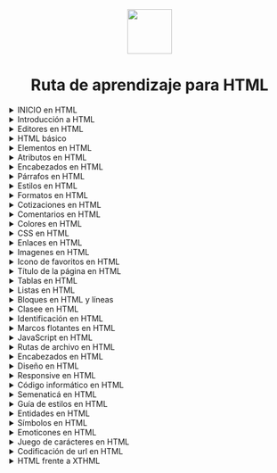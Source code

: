 <div align="center">
  <img  align="center" src="https://github.com/Brayan-Hc11/devicon/blob/master/icons/html5/html5-original-wordmark.svg" width=80px">

  # Ruta de aprendizaje para HTML

</div>

<details>
  <summary>
    INICIO en HTML
  </summary>

***
- HTML es el lenguaje de marcado para las paginas web.
- Con HTML puedes crear tu propio sitio web.
- HTML es fácil de aprender 
***
</details>

<details>
  <summary>
    Introducción a HTML
  </summary>

***
HTML es el lenguaje de marcado estándar para crear páginas web.

***
## ¿Qué es HTML?

- HTML quiere decir Hipertext Markout Languje o por su traducción a lenguaje de marcado de hipertexto.
- HTML es el lenguaje de marcado estándar para crear páginas web.
- HTML describe la estructura de una páguina web.
- HTML consta de una serie de elementos.
- Los elementos de HTML le indican al navegador como mostrar el contenido.
- Los elementos de HTML etiqutan piezas de contenido como "este es un encad¿bezado", "este es un párrafo","esto es un enlace", etc.

***
## Un documento HTML simple

_Ejemplo:_

~~~
<!DOCTYPE html>
  <html>
    <head>
      <title>Page Title</title>
    </head>

  <body>

  <h1>My First Heading</h1>
    <p>My first paragraph.</p>

  </body>
</html>
~~~

_Proceso de ejecución:_
~~~
1. La etiqueta semantica __("<!DOCTYPE html>")__ define que este documento es un documento HTML.
2. El elemento __<html>__ es el elemento raiza de al pagina HTML.
3. El elemento __<head>__ es el elemento que contiene la metainformación de la página HTML.
4. El elemento __<title>__ es el elemento que especifica un título para la página HTML(este se muestra en la barra del título del navegador o en la pestaña de la página).
5. El elemento __<body>__ es el elemento que define el cuerpo del documento y es un contenedor de todos los coneidos visibles, como encabezados, párrafos, imagenes, hipervinculos, tablas, listas, etc.
6. El elemento __<h1>__ es el elmento que define un encadezado grande.
7. El elemento __<p>__ es el elemento que define un párrafo.
~~~
***

## ¿Qué es un elemento HTML 
Un elemento se define mediante una etiqueta de inicio, algo de contenido y una etiqueta de finalización. El elemento HTML es todo, desde la etiqueta de inicio hasta la etiqueta final.

|Inicio|Contenido         |Final|
|------|------------------|-----|
|h1    |My first heading  |/h1  |
|p     |My first paragraph|/p   |
|br    |none              |none |

__Nota:__ Algunos elementos HTML no tienen contenido (como el elemento br). Estos elementos se denominan elemntos vacíos. Los elementos vacíos no tienen etiqueta final.

***
## Navegadores web
El propósito de un navegador web (Chrome, Edge, Firefox, Safari) es leer documentos HTML y mostrarlos correctamente. Un navegador no muestra las etiquetas HTML, pero las usa para determinar cómo mostrar el documento:

![image](https://github.com/Brayan-Hc11/HTML5/assets/118775234/add05f1b-d67c-412d-b701-1b5fc87e7c5f)

## Estructura de al página HTML

A continuación se muestra una vizualización de la estructura de una página HTML:

![image](https://github.com/Brayan-Hc11/HTML5/assets/118775234/70a99fe6-7f74-4f7d-afcd-0d0b82defff5)

__Nota:__ El contenido al interior de la sección ´body' se mostrará en un navegador. El contenido dentro del elemento 'title' se mostrará en la barra de título del navegador o en la pestaña de la página.
</details>

<details>
  <summary>
    Editores en  HTML
  </summary>

  ***
  Un simple editor de texto es todo lo que se necedita para aprender HMTL.

  ## Aprenda HTML atraves del Bloc de notas o un Editor de texto
  Las páginas web se pueden crear y modificar utilizando editores HTML profesionales. Sin embargo, para apreder HTML recomiendo un editor de texto simple como Notepad para (PC).

  Creeemos que usar un editor de texto simple es una buena manera de aprender HTML.
  ***
</details>

<details>
  <summary>
    HTML básico
  </summary>

  ***
  ## Ejemplos básicos de HTML

  En este apartado mostraremos unos ejemplos básicos de HTML 

  ***
  ## Documentos HTML 

  Todos los documentos HTML deben comenzar con una declaración de tipo documento:
  ~~~
<!DOCTYPE html>
  ~~~

  El documento HTML es sí comienza con la etiqueta de apertura y finaliza con la etiqueta de cierre:
  ~~~
<html>

</html>
  ~~~

El contenido visual del documento HMTL está entre la etiqueta de cuerpo o de body
~~~
<body>

</body>
~~~

***
## Uso de la declaración !DOCTYPE

La declaración representa el tipo de documento y ayuda a los navegadores a mostrar correctamente las páginas web. Solo debe aparecer una vez, en la parte superior de la página (antes de cualquier etiqueta HTML).

La declaración no distingue entre mayúsculas y minúsculas.

_Declaración de la estructura es:_
~~~
<!DOCTYPE html>
~~~

***
## Encabezados en HTML

Los encabezados HTML se defienen con las etiquetas h1 a h6 que representas las diferentes escalas de encabezados en HTML

~~~
<h1></h1>
<h2></h2>
<h3></h3>
<h4></h4>
<h5></h5>
<h5></h5>
~~~

***
## párrafos en HMTL

Los párrafos en HTML se definen con la etiqueta p que nos ayuda a contener los párrafos 

~~~
<p>This is a Paragrph.</p>
<p>This is another Paragrph</p>
~~~

***
## Enlaces en HTML 

Los enlaces en HTML se definen con la etiqeuta a 

~~~
<a href="dirección de url">This is a link</a>
~~~
_Nota:_ El destino del enlace se especifica en el atributo href. Los atributos se utilizan para poporcionar infromación adicional sobre los elmentos HTML.

***
## Imagenes en HTML 

Las imagenes en HTML se definen con la eeiqueta de img 

El archivo de origen _scr_, el texto alternativo _alt_, y las propiedades _width_ y height se proporcionan como atibutos en la etiqueta
~~~
<img src="dirección de la imagen" alt="texto alternativo" width="104" height="142">
~~~

***
</details>

<details>
  <summary>
    Elementos en HTML
  </summary>

  ***
  Un elemento HTML se define mediante una etiqueta de inicio, aldo de contenido y una etiqueta de cierre.

  ***

  ## Elementos HTML

  __El elemento HTML__ es todo, desde la etiqueta inicial hasta la etiqueta final:
  
  ~~~
<Nombre de la etiqueta> El contenido va aquí </Nombre de la etiqueta>
  ~~~

***
## Elementos HTML anidados

Los elementos HTML se pueden anidar(esto significa que los elementos pueden contener otros elementos).
Todos los elementos HTML constan de elementos HTML anidados.

El siguiente ejemplo contiene cuatro elementos HTMl

__Ejemplo:__

~~~
<!DOCTYPE html>
<html>
  <body>
    <h1>My First Heading</h1>
    <p>My First Parragraph.</p>
  </body>
</html>
~~~

__Proceso de ejecución:__

El elemento `<html>` es el elemento raiz y define todo el documento HtML.

Tiene una etiqueta de inicio `<html>` y una etiqueta de cierre `</html>`.

Entonces dentrol del elemento `<html>` hay un elemento `<body>`:

~~~
<body>
  <h1>My First Heading</h1>
  <p>My First paragraph.</p>
</body>
~~~

El elemento `<dody>` define el cuerpo del documento.

Tiene una etiqueta de inicio `<doby>` y una etiqueta de cierre `</body>`.

Luego, dentro del elemento `<body>` hay dentro otros dos elementos: `<h1>` y `<p>`:

~~~
<h1>My First Heading</h1>
<p>My First Paragraph.</p>
~~~

El elemento `<h1>` defiene un encabezado.

Tiene una etiqueta de inicio `<h1>` y una etiqueta final `</h1>`:

~~~
<h1>My First Heading</h1>
~~~

El elemento `<p>` define un párrafo.

Tiene una eitiqueta de inicio `<p>` y una etiqueta final `</p>`:

~~~
<p>My First paragraph.</p>
~~~

***
## Nunca te saltes la etiqueta final
Algunos elementos HTML se mostrarán correctamente, incluso si olvida la etiqueta final:

__Ejemplo:__

~~~
<html>
<body>

  <p>This is a Paragraph
  <p>This is a Paragraph

</body>
</html>
~~~

Sin embargo, ¡Nunca confies en esto! ¡Puede ocurrir errores y resultados inesperados si olvida la etiqueta final!

***
## Elementos HTML vacíos 
Los elementos HTML sin contenido se denominan elemnetos vacíos.

La etiqueta `<br>` define un salto de línea y es un elemento vacío sin etiqueta de cierre:

__Ejemplo:__

~~~
<p>This is a <br> paragraph with a line break.</p>
~~~

***
## HTML no distingue entre mayúsculas y minúsculas
Las etiquetas HTML no distiguen entre mayúsculas y minúsculas: `<P>` significa lo mismo que `<p>`.

El estandar HTML no requiere etiquetas en minúsculas, pero el W3C __recomienda__ minúsculas en HTML y __exige__ minúsculas para tipos de documentos más estrictos como XHTML.

***
</details>

<details>
  <summary>
   Atributos en  HTML
  </summary>

  ***
  Los atributos HTML proporcionan información adicional sobre los elementos HTML.

***

## Atricutos HTML

- Todos los elementos HTML pueden tener __atributos__.
- Los __atributos__ proporcionan __información adicional__ sobre los elementos.
- Los __atributos__ siempre se especifican en la __etiqueta de inicio__.
- Los __atributos__ normalamente vienen en pares nombre/valor como: __nombre="valor"__.     
</details>

<details>
  <summary>
   Encabezados en HTML
  </summary>

  ***
</details>

<details>
  <summary>
     Párrafos en HTML
  </summary>

  ***
</details>

<details>
  <summary>
    Estilos en HTML
  </summary>

  ***
</details>

<details>
  <summary>
    Formatos en HTML
  </summary>

  ***
</details>

<details>
  <summary>
   Cotizaciones en HTML
  </summary>

  ***
</details>

<details>
  <summary>
    Comentarios en HTML
  </summary>

  ***
</details>

<details>
  <summary>
    Colores en HTML 
  </summary>

  ***
</details>

<details>
  <summary>
    CSS en HTML
  </summary>

  ***
</details>

<details>
  <summary>
    Enlaces en HTML
  </summary>

  ***
</details>

<details>
  <summary>
   Imagenes en HTML
  </summary>

  ***
</details>

<details>
  <summary>
    Icono de favoritos en HTML
  </summary>

  ***
</details>

<details>
  <summary>
    Título de la página en HTML 
  </summary>

  ***
</details>

<details>
  <summary>
    Tablas en HTML 
  </summary>

  ***
</details>

<details>
  <summary>
    Listas en HTML 
  </summary>

  ***
</details>

<details>
  <summary>
   Bloques en HTML y líneas 
  </summary>

  ***
</details>

<details>
  <summary>
    Clasee en HTML 
  </summary>

  ***
</details>

<details>
  <summary>
    Identificación en HTML 
  </summary>

  ***
</details>

<details>
  <summary>
    Marcos flotantes en HTML 
  </summary>

  ***
</details>

<details>
  <summary>
    JavaScript en HTML 
  </summary>

  ***
</details>

<details>
  <summary>
    Rutas de archivo en HTML 
  </summary>

  ***
</details>

<details>
  <summary>
  Encabezados en HTML 
  </summary>

  ***
</details>

<details>
  <summary>
    Diseño en HTML 
  </summary>

  ***
</details>

<details>
  <summary>
    Responsive en HTML 
  </summary>

  ***
</details>

<details>
  <summary>
    Código informático en HTML 
  </summary>

  ***
</details>

<details>
  <summary>
    Semenaticá en HTML 
  </summary>

  ***
</details>

<details>
  <summary>
    Guía de estilos en HTML 
  </summary>

  ***
</details>

<details>
  <summary>
    Entidades en HTML 
  </summary>

  ***
</details>

<details>
  <summary>
    Símbolos en HTML 
  </summary>

  ***
</details>

<details>
  <summary>
    Emoticones en HTML 
  </summary>

  ***
</details>

<details>
  <summary>
    Juego de carácteres en HTML 
  </summary>

  ***
</details>

<details>
  <summary>
    Codificación de url en HTML 
  </summary>

  ***
</details>

<details>
  <summary>
    HTML frente a XTHML 
  </summary>

  ***
</details>

<!--
***
### Formularios HTML
- Formularios HTML
- Atributos de formulario HTML
- Elementos de formulario HTML
- Tipos de entrada HTML
- Atributos de entrada HTML
- Atributos de formulario de entrada HTML

***
- Gráficos HTML
- Lienzo HTML
- HTML SVG

***
- Medios HTML
- Medios HTML
- Vídeo HTML
- Audio HTML
- Complementos HTML
- HTML de YouTube

***
- API de HTML
- Geolocalización HTML
- Arrastrar/soltar HTML
- Almacenamiento web HTML
- Trabajadores web HTML
- SSE HTML

***
- Ejemplos HTML
- Ejemplos HTML
- Editor HTML
- Cuestionario HTML
- Ejercicios HTML
- Campamento de entrenamiento HTML
- Certificado HTML
- Resumen HTML
- Accesibilidad HTML

***
- Referencias HTML
- Lista de etiquetas HTML
- Atributos HTML
- Atributos globales HTML
- Compatibilidad con navegador HTML
- Eventos HTML
- Colores HTML
- Lienzo HTML
- Audio/vídeo HTML
- Tipos de documentos HTML
- Conjuntos de caracteres HTML
- Codificación de URL HTML
- Códigos de idioma HTML
- Mensajes HTTP
- Métodos HTTP
- Convertidor PX a EM
- Atajos de teclado
-->
